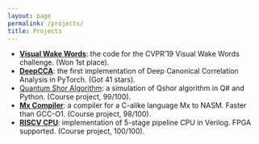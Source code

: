```yaml
---
layout: page
permalink: /projects/
title: Projects
---
```

* **[Visual Wake Words](https://github.com/mit-han-lab/VWW)**: the code for the CVPR’19 Visual Wake Words challenge. (Won 1st place).
* **[DeepCCA](https://github.com/Michaelvll/DeepCCA)**: the first implementation of Deep Canonical Correlation Analysis in PyTorch. (Got 41 stars). 
* [Quantum Shor Algorithm](https://www.github.com/Michaelvll/myQShor): a simulation of Qshor algorithm in Q# and Python. (Course project, 99/100).
* **[Mx Compiler](https://www.github.com/Michaelvll/MWCompiler)**: a compiler for a C-alike language Mx to NASM. Faster than GCC-O1. (Course project, 98/100). 
* **[RISCV CPU](https://www.github.com/Michaelvll/RISCV_CPU)**: implementation of 5-stage pipeline CPU in Verilog. FPGA supported. (Course project, 100/100).
